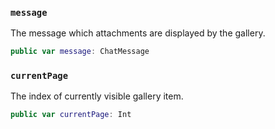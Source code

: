 
### `message`

The message which attachments are displayed by the gallery.

``` swift
public var message: ChatMessage
```

### `currentPage`

The index of currently visible gallery item.

``` swift
public var currentPage: Int
